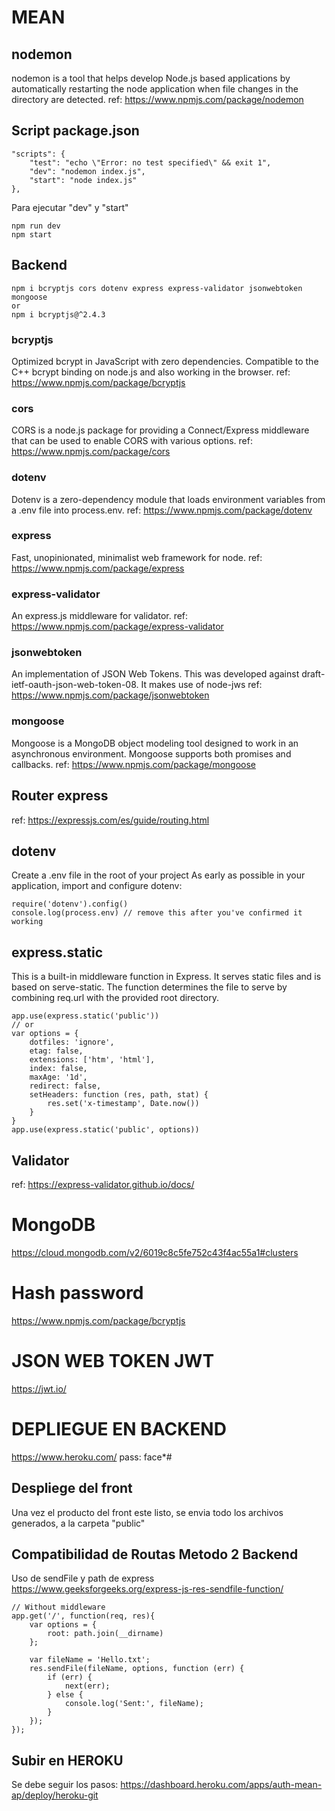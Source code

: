 # MEAN
## nodemon
nodemon is a tool that helps develop Node.js based applications by automatically restarting the node application when file changes in the directory are detected.
ref: https://www.npmjs.com/package/nodemon


## Script package.json

    "scripts": {
        "test": "echo \"Error: no test specified\" && exit 1",
        "dev": "nodemon index.js",
        "start": "node index.js"
    },

Para ejecutar "dev" y "start" 

    npm run dev
    npm start


## Backend

    npm i bcryptjs cors dotenv express express-validator jsonwebtoken mongoose
    or
    npm i bcryptjs@^2.4.3
 
### bcryptjs
Optimized bcrypt in JavaScript with zero dependencies. Compatible to the C++ bcrypt binding on node.js and also working in the browser.
ref: https://www.npmjs.com/package/bcryptjs

### cors
CORS is a node.js package for providing a Connect/Express middleware that can be used to enable CORS with various options.
ref: https://www.npmjs.com/package/cors

### dotenv
Dotenv is a zero-dependency module that loads environment variables from a .env file into process.env.
ref: https://www.npmjs.com/package/dotenv

### express
Fast, unopinionated, minimalist web framework for node.
ref: https://www.npmjs.com/package/express

### express-validator
An express.js middleware for validator.
ref: https://www.npmjs.com/package/express-validator

### jsonwebtoken
An implementation of JSON Web Tokens.
This was developed against draft-ietf-oauth-json-web-token-08. It makes use of node-jws
ref: https://www.npmjs.com/package/jsonwebtoken

### mongoose
Mongoose is a MongoDB object modeling tool designed to work in an asynchronous environment. Mongoose supports both promises and callbacks.
ref: https://www.npmjs.com/package/mongoose

## Router express
ref: https://expressjs.com/es/guide/routing.html

## dotenv
Create a .env file in the root of your project
As early as possible in your application, import and configure dotenv:

    require('dotenv').config()
    console.log(process.env) // remove this after you've confirmed it working

## express.static
This is a built-in middleware function in Express. It serves static files and is based on serve-static.
The function determines the file to serve by combining req.url with the provided root directory. 

    app.use(express.static('public'))
    // or
    var options = {
        dotfiles: 'ignore',
        etag: false,
        extensions: ['htm', 'html'],
        index: false,
        maxAge: '1d',
        redirect: false,
        setHeaders: function (res, path, stat) {
            res.set('x-timestamp', Date.now())
        }
    }
    app.use(express.static('public', options))

## Validator
ref: https://express-validator.github.io/docs/


# MongoDB
https://cloud.mongodb.com/v2/6019c8c5fe752c43f4ac55a1#clusters

# Hash password
https://www.npmjs.com/package/bcryptjs

# JSON WEB TOKEN JWT
https://jwt.io/


# DEPLIEGUE EN BACKEND
https://www.heroku.com/
pass: face*#

## Despliege del front
Una vez el producto del front este listo, se envia todo los archivos generados, a la carpeta "public"

## Compatibilidad de Routas Metodo 2 Backend
Uso de sendFile y path de express
https://www.geeksforgeeks.org/express-js-res-sendfile-function/

    // Without middleware
    app.get('/', function(req, res){
        var options = {
            root: path.join(__dirname)
        };
        
        var fileName = 'Hello.txt';
        res.sendFile(fileName, options, function (err) {
            if (err) {
                next(err);
            } else {
                console.log('Sent:', fileName);
            }
        });
    });

## Subir en HEROKU 
Se debe seguir los pasos:
https://dashboard.heroku.com/apps/auth-mean-ap/deploy/heroku-git